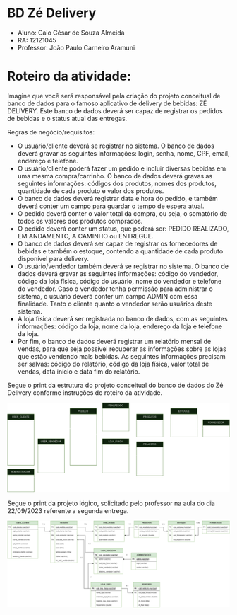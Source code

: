 # BD Zé Delivery
- Aluno: Caio César de Souza Almeida
- RA: 12121045
- Professor: João Paulo Carneiro Aramuni

# Roteiro da atividade: 

Imagine que você será responsável pela criação do projeto conceitual de banco de dados para o famoso aplicativo de delivery de bebidas: ZÉ DELIVERY. Este banco de dados deverá ser capaz de registrar os pedidos de bebidas e o status atual das entregas.

Regras de negócio/requisitos:
- O usuário/cliente deverá se registrar no sistema. O banco de dados deverá gravar as seguintes informações: login, senha, nome, CPF, email, endereço e telefone.
- O usuário/cliente poderá fazer um pedido e incluir diversas bebidas em uma mesma compra/carrinho. O banco de dados deverá gravas as seguintes informações: códigos dos produtos, nomes dos produtos, quantidade de cada produto e valor dos produtos.
- O banco de dados deverá registrar data e hora do pedido, e também deverá conter um campo para guardar o tempo de espera atual.
- O pedido deverá conter o valor total da compra, ou seja, o somatório de todos os valores dos produtos comprados.
- O pedido deverá conter um status, que poderá ser: PEDIDO REALIZADO, EM ANDAMENTO, A CAMINHO ou ENTREGUE.
- O banco de dados deverá ser capaz de registrar os fornecedores de bebidas e também o estoque, contendo a quantidade de cada produto disponível para delivery.
- O usuário/vendedor também deverá se registrar no sistema. O banco de dados deverá gravar as seguintes informações: código do vendedor, código da loja física, código do usuário, nome do vendedor e telefone do vendedor. Caso o vendedor tenha permissão para administrar o sistema, o usuário deverá conter um campo ADMIN com essa finalidade. Tanto o cliente quanto o vendedor serão usuários deste sistema.
- A loja física deverá ser registrada no banco de dados, com as seguintes informações: código da loja, nome da loja, endereço da loja e telefone da loja.
- Por fim, o banco de dados deverá registrar um relatório mensal de vendas, para que seja possível recuperar as informações sobre as lojas que estão vendendo mais bebidas. As seguintes informações precisam ser salvas: código do relatório, código da loja física, valor total de vendas, data início e data fim do relatório.

Segue o print da estrutura do projeto conceitual do banco de dados do Zé Delivery conforme instruções do roteiro da atividade.

<img src="https://github.com/k4neca/BD-ZE-DELIVERY/blob/main/bd_ze_delivey.drawio.png"/>

Segue o print da projeto lógico, solicitado pelo professor na aula do dia 22/09/2023 referente a segunda entrega.

<img src="https://github.com/k4neca/BD-ZE-DELIVERY/blob/main/proj_logico.drawio.png"/>
